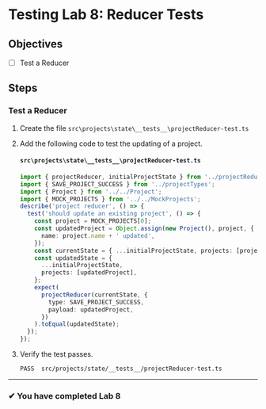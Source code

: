 # Testing Lab 8: Reducer Tests

## Objectives

- [ ] Test a Reducer

## Steps

### Test a Reducer

1. Create the file `src\projects\state\__tests__\projectReducer-test.ts`
1. Add the following code to test the updating of a project.

   #### `src\projects\state\__tests__\projectReducer-test.ts`

   ```ts
   import { projectReducer, initialProjectState } from '../projectReducer';
   import { SAVE_PROJECT_SUCCESS } from '../projectTypes';
   import { Project } from '../../Project';
   import { MOCK_PROJECTS } from '../../MockProjects';
   describe('project reducer', () => {
     test('should update an existing project', () => {
       const project = MOCK_PROJECTS[0];
       const updatedProject = Object.assign(new Project(), project, {
         name: project.name + ' updated',
       });
       const currentState = { ...initialProjectState, projects: [project] };
       const updatedState = {
         ...initialProjectState,
         projects: [updatedProject],
       };
       expect(
         projectReducer(currentState, {
           type: SAVE_PROJECT_SUCCESS,
           payload: updatedProject,
         })
       ).toEqual(updatedState);
     });
   });
   ```

1. Verify the test passes.

   ```shell
   PASS  src/projects/state/__tests__/projectReducer-test.ts
   ```

---

### &#10004; You have completed Lab 8

